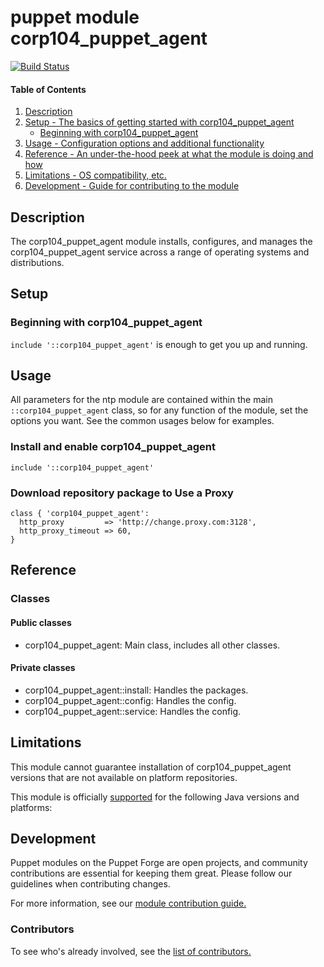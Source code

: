 # puppet module corp104_puppet_agent
[![Build Status](https://travis-ci.org/104corp/puppet-corp104_puppet_agent.svg?branch=master)](https://travis-ci.org/104corp/puppet-corp104_puppet_agent)


#### Table of Contents

1. [Description](#description)
1. [Setup - The basics of getting started with corp104_puppet_agent](#setup)
    * [Beginning with corp104_puppet_agent](#beginning-with-corp104_puppet_agent)
1. [Usage - Configuration options and additional functionality](#usage)
1. [Reference - An under-the-hood peek at what the module is doing and how](#reference)
1. [Limitations - OS compatibility, etc.](#limitations)
1. [Development - Guide for contributing to the module](#development)

## Description

The corp104_puppet_agent module installs, configures, and manages the corp104_puppet_agent service across a range of operating systems and distributions.

## Setup

### Beginning with corp104_puppet_agent

`include '::corp104_puppet_agent'` is enough to get you up and running.

## Usage

All parameters for the ntp module are contained within the main `::corp104_puppet_agent` class, so for any function of the module, set the options you want. See the common usages below for examples.

### Install and enable corp104_puppet_agent

```puppet
include '::corp104_puppet_agent'
```

### Download repository package to Use a Proxy

```puppet
class { 'corp104_puppet_agent':
  http_proxy         => 'http://change.proxy.com:3128',
  http_proxy_timeout => 60,
}
```

## Reference

### Classes

#### Public classes

* corp104_puppet_agent: Main class, includes all other classes.

#### Private classes

* corp104_puppet_agent::install: Handles the packages.
* corp104_puppet_agent::config: Handles the config.
* corp104_puppet_agent::service: Handles the config.

## Limitations

This module cannot guarantee installation of corp104_puppet_agent versions that are not available on  platform repositories.

This module is officially [supported](https://forge.puppetlabs.com/supported) for the following Java versions and platforms:

## Development

Puppet modules on the Puppet Forge are open projects, and community contributions are essential for keeping them great. Please follow our guidelines when contributing changes.

For more information, see our [module contribution guide.](https://docs.puppetlabs.com/forge/contributing.html)

### Contributors

To see who's already involved, see the [list of contributors.](https://github.com/puppetlabs/puppetlabs-ntp/graphs/contributors)
